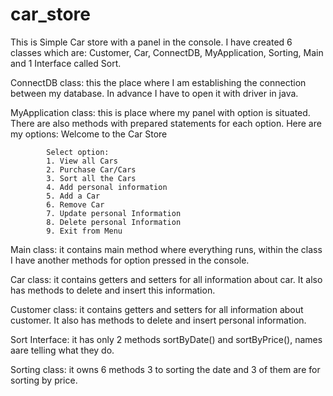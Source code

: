 # car_store
This is Simple Car store with a panel in the console.
I have created 6 classes which are: Customer, Car, ConnectDB, MyApplication, Sorting, Main and 1 Interface called Sort.

ConnectDB class: this the place where I am establishing the connection between my database. In advance I have to open it with driver in java.

MyApplication class: this is place where my panel with option is situated. There are also methods with prepared statements for each option.
Here are my options: 
                    Welcome to the Car Store
                    
            Select option:
            1. View all Cars
            2. Purchase Car/Cars
            3. Sort all the Cars
            4. Add personal information
            5. Add a Car
            6. Remove Car
            7. Update personal Information
            8. Delete personal Information
            9. Exit from Menu

Main class: it contains main method where everything runs, within the class I have another methods for option pressed in the console.

Car class: it contains getters and setters for all information about car. It also has methods to delete and insert this information.

Customer class: it contains getters and setters for all information about customer. It also has methods to delete and insert personal information.

Sort Interface: it has only 2 methods sortByDate() and sortByPrice(), names aare telling what they do.

Sorting class: it owns 6 methods 3 to sorting the date and 3 of them are for sorting by price.
